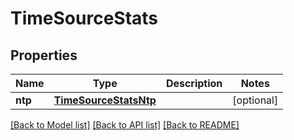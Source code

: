 # TimeSourceStats

## Properties
Name | Type | Description | Notes
------------ | ------------- | ------------- | -------------
**ntp** | [**TimeSourceStatsNtp**](TimeSourceStatsNtp.md) |  | [optional] 

[[Back to Model list]](../README.md#documentation-for-models) [[Back to API list]](../README.md#documentation-for-api-endpoints) [[Back to README]](../README.md)


